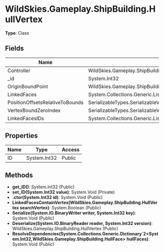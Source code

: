 ﻿# WildSkies.Gameplay.ShipBuilding.HullVertex

**Type**: Class

## Fields

| Name | Type | Access |
|------|------|--------|
| Controller | WildSkies.Gameplay.ShipBuilding.ShipHullVertex | Public |
| _id | System.Int32 | Private |
| OriginBoundPoint | WildSkies.Gameplay.ShipBuilding.VertexBound | Public |
| LinkedFaces | System.Collections.Generic.List`1<WildSkies.Gameplay.ShipBuilding.HullFace> | Public |
| PositionOffsetsRelativeToBounds | SerializableTypes.SerializableVector3 | Public |
| VertexBoundZeroIndex | SerializableTypes.SerializableVector3Int | Public |
| LinkedFacesIDs | System.Collections.Generic.List`1<System.Int32> | Public |

## Properties

| Name | Type | Access |
|------|------|--------|
| ID | System.Int32 | Public |

## Methods

- **get_ID()**: System.Int32 (Public)
- **set_ID(System.Int32 value)**: System.Void (Private)
- **.ctor(System.Int32 id)**: System.Void (Public)
- **LinkedFacesContainVertex(WildSkies.Gameplay.ShipBuilding.HullVertex searchVertex)**: System.Boolean (Public)
- **Serialize(System.IO.BinaryWriter writer, System.Int32 key)**: System.Void (Public)
- **Deserialize(System.IO.BinaryReader reader, System.Int32 version)**: WildSkies.Gameplay.ShipBuilding.HullVertex (Public)
- **ResolveDependencies(System.Collections.Generic.Dictionary`2<System.Int32,WildSkies.Gameplay.ShipBuilding.HullFace> hullFaces)**: System.Void (Public)

